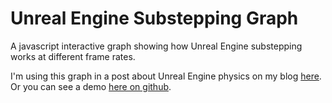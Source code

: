 # Unreal Engine Substepping Graph
A javascript interactive graph showing how Unreal Engine substepping works at different frame rates.

I'm using this graph in a post about Unreal Engine physics on my blog [here](http://www.aclockworkberry.com/unreal-engine-substepping/). Or you can see a demo [here on github](http://gportelli.github.io/ue.substepping.graph/).
